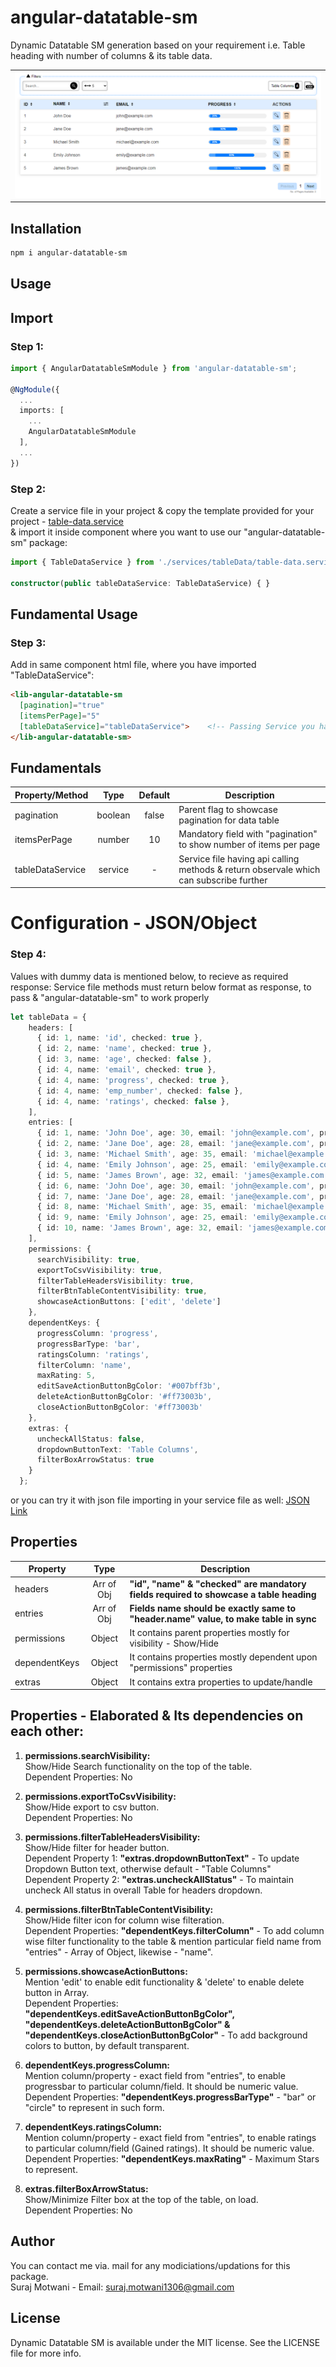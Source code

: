 # angular-datatable-sm
Dynamic Datatable SM generation based on your requirement i.e. Table heading with number of columns & its table data.
<br/>

<table>
  <tr>
    <td align="center">
      <img alt="React Native Stylish List"
        src="./projects/angular-datatable-sm/src/lib/assets/Screeenshot/data-table.PNG" />
    </td>
   </tr>
</table>

## Installation

```sh
npm i angular-datatable-sm
```

## Usage

## Import
### Step 1:
```ts
import { AngularDatatableSmModule } from 'angular-datatable-sm';

@NgModule({
  ...
  imports: [
    ...
    AngularDatatableSmModule
  ],
  ...
})
```

### Step 2:
Create a service file in your project & copy the template provided for your project - <a href="https://github.com/SurajMotwani1306/angular-datatable-sm/blob/main/projects/angular-datatable-sm/src/lib/services/tableData/table-data.service.ts">table-data.service</a><br/>
& import it inside component where you want to use our "angular-datatable-sm" package:
```ts
import { TableDataService } from './services/tableData/table-data.service';

constructor(public tableDataService: TableDataService) { }
```

## Fundamental Usage
### Step 3:
Add in same component html file, where you have imported "TableDataService":

```html
<lib-angular-datatable-sm
  [pagination]="true"
  [itemsPerPage]="5"
  [tableDataService]="tableDataService">    <!-- Passing Service you have created-->
</lib-angular-datatable-sm>
```

## Fundamentals

| Property/Method  |  Type   |  Default  | Description                                                                            |
| ---------------- | :-----: | :-------: | -------------------------------------------------------------------------------------- |
| pagination       | boolean |   false   | Parent flag to showcase pagination for data table                                      |
| itemsPerPage     | number  |     10    | Mandatory field with "pagination" to show number of items per page                     |
| tableDataService | service |     -     | Service file having api calling methods & return observale which can subscribe further |


# Configuration - JSON/Object
### Step 4:
Values with dummy data is mentioned below, to recieve as required response:
Service file methods must return below format as response, to pass & "angular-datatable-sm" to work properly

```ts
let tableData = {
    headers: [
      { id: 1, name: 'id', checked: true },
      { id: 2, name: 'name', checked: true },
      { id: 3, name: 'age', checked: false },
      { id: 4, name: 'email', checked: true },
      { id: 4, name: 'progress', checked: true },
      { id: 4, name: 'emp_number', checked: false },
      { id: 4, name: 'ratings', checked: false },
    ],
    entries: [
      { id: 1, name: 'John Doe', age: 30, email: 'john@example.com', progress: 10, emp_number: '245', ratings: 4.5 },
      { id: 2, name: 'Jane Doe', age: 28, email: 'jane@example.com', progress: 50, emp_number: '246', ratings: 4 },
      { id: 3, name: 'Michael Smith', age: 35, email: 'michael@example.com', progress: 20, emp_number: '247', ratings: 1.5 },
      { id: 4, name: 'Emily Johnson', age: 25, email: 'emily@example.com', progress: 80, emp_number: '248', ratings: 2.25 },
      { id: 5, name: 'James Brown', age: 32, email: 'james@example.com', progress: 97, emp_number: '249', ratings: 3.58 },
      { id: 6, name: 'John Doe', age: 30, email: 'john@example.com', progress: 53, emp_number: '250', ratings: 3.50 },
      { id: 7, name: 'Jane Doe', age: 28, email: 'jane@example.com', progress: 91, emp_number: '251', ratings: 4 },
      { id: 8, name: 'Michael Smith', age: 35, email: 'michael@example.com', progress: 63, emp_number: '252', ratings: 4.5 },
      { id: 9, name: 'Emily Johnson', age: 25, email: 'emily@example.com', progress: 25, emp_number: '253', ratings: 4.85 },
      { id: 10, name: 'James Brown', age: 32, email: 'james@example.com', progress: 13, emp_number: '254', ratings: 5 }
    ],
    permissions: {
      searchVisibility: true,
      exportToCsvVisibility: true,
      filterTableHeadersVisibility: true,
      filterBtnTableContentVisibility: true,
      showcaseActionButtons: ['edit', 'delete']
    },
    dependentKeys: {
      progressColumn: 'progress',
      progressBarType: 'bar',
      ratingsColumn: 'ratings',
      filterColumn: 'name',
      maxRating: 5,
      editSaveActionButtonBgColor: '#007bff3b',
      deleteActionButtonBgColor: '#ff73003b',
      closeActionButtonBgColor: '#ff73003b'
    },
    extras: {
      uncheckAllStatus: false,
      dropdownButtonText: 'Table Columns',
      filterBoxArrowStatus: true
    }
  };
```

or you can try it with json file importing in your service file as well: <a href="https://github.com/SurajMotwani1306/angular-datatable-sm/blob/main/projects/angular-datatable-sm/src/lib/assets/json/data.json">JSON Link</a>

## Properties

| Property         |    Type    | Description                                                                              |
| ---------------- | :--------: | ---------------------------------------------------------------------------------------- |
| headers          | Arr of Obj | <b>"id", "name" & "checked" are mandatory fields required to showcase a table heading</b>|
| entries          | Arr of Obj | <b>Fields name should be exactly same to "header.name" value, to make table in sync</b>  |
| permissions      |   Object   | It contains parent properties mostly for visibility - Show/Hide                          |
| dependentKeys    |   Object   | It contains properties mostly dependent upon "permissions" properties                    |
| extras           |   Object   | It contains extra properties to update/handle                                            |

## Properties - Elaborated & Its dependencies on each other:
1. <b>permissions.searchVisibility:</b> 
  <br/>Show/Hide Search functionality on the top of the table.
  <br/>Dependent Properties: No

2. <b>permissions.exportToCsvVisibility:</b>
  <br/> Show/Hide export to csv button.
  <br/>Dependent Properties: No

3. <b>permissions.filterTableHeadersVisibility:</b>
  <br/> Show/Hide filter for header button.
  <br/>Dependent Property 1: <b>"extras.dropdownButtonText"</b> - To update Dropdown Button text, otherwise default - "Table Columns"
  <br/>Dependent Property 2: <b>"extras.uncheckAllStatus"</b> - To maintain uncheck All status in overall Table for headers dropdown.

4. <b>permissions.filterBtnTableContentVisibility:</b>
  <br/> Show/Hide filter icon for column wise filteration.
  <br/>Dependent Properties: <b>"dependentKeys.filterColumn"</b> - To add column wise filter functionality to the table & mention particular field name from "entries" - Array of Object, likewise - "name".

5. <b>permissions.showcaseActionButtons:</b>
  <br/> Mention 'edit' to enable edit functionality & 'delete' to enable delete button in Array.
  <br/>Dependent Properties: <b>"dependentKeys.editSaveActionButtonBgColor", "dependentKeys.deleteActionButtonBgColor" & "dependentKeys.closeActionButtonBgColor"</b> - To add background colors to button, by default transparent.

6. <b>dependentKeys.progressColumn:</b>
  <br/> Mention column/property - exact field from "entries", to enable progressbar to particular column/field. It should be numeric value.
  <br/>Dependent Properties: <b>"dependentKeys.progressBarType"</b> - "bar" or "circle" to represent in such form.

7. <b>dependentKeys.ratingsColumn:</b>
  <br/> Mention column/property - exact field from "entries", to enable ratings to particular column/field (Gained ratings). It should be numeric value.
  <br/>Dependent Properties: <b>"dependentKeys.maxRating"</b> - Maximum Stars to represent.

8. <b>extras.filterBoxArrowStatus:</b>
  <br/> Show/Minimize Filter box at the top of the table, on load.
  <br/>Dependent Properties: No

## Author
You can contact me via. mail for any modiciations/updations for this package.
<br/>
Suraj Motwani - Email: suraj.motwani1306@gmail.com

## License

Dynamic Datatable SM is available under the MIT license. See the LICENSE file for more info.

